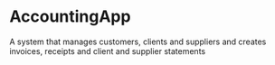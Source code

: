 # AccountingApp
A system that manages customers, clients and suppliers and creates invoices, receipts and client and supplier statements
